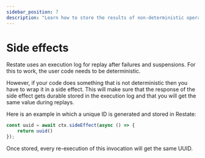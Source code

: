 ```yaml
---
sidebar_position: 7
description: "Learn how to store the results of non-deterministic operations."
---
```


# Side effects

Restate uses an execution log for replay after failures and suspensions.
For this to work, the user code needs to be deterministic.

However,
if your code does something that is not deterministic then you have to wrap it in a side effect.
This will make sure that the response of the side effect gets durable stored in the execution log
and that you will get the same value during replays.

Here is an example in which a unique ID is generated and stored in Restate:

```typescript
const uuid = await ctx.sideEffect(async () => {
    return uuid()
});
```

Once stored, every re-execution of this invocation will get the same UUID.